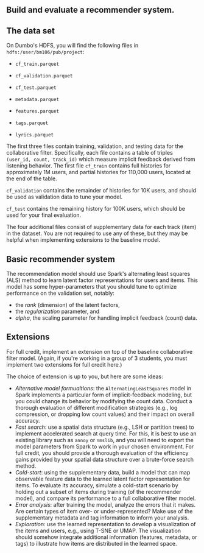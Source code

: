 ## Build and evaluate a recommender system. 

## The data set

On Dumbo's HDFS, you will find the following files in `hdfs:/user/bm106/pub/project`:

  - `cf_train.parquet`
  - `cf_validation.parquet`
  - `cf_test.parquet`
  
  - `metadata.parquet`
  - `features.parquet`
  - `tags.parquet`
  - `lyrics.parquet`
  
  
The first three files contain training, validation, and testing data for the collaborative filter.  Specifically, each file contains a table of triples `(user_id, count, track_id)` which measure implicit feedback derived from listening behavior.  The first file `cf_train` contains full histories for approximately 1M users, and partial histories for 110,000 users, located at the end of the table.

`cf_validation` contains the remainder of histories for 10K users, and should be used as validation data to tune your model.

`cf_test` contains the remaining history for 100K users, which should be used for your final evaluation.

The four additional files consist of supplementary data for each track (item) in the dataset.  You are not required to use any of these, but they may be helpful when implementing extensions to the baseline model.

## Basic recommender system 

The recommendation model should use Spark's alternating least squares (ALS) method to learn latent factor representations for users and items.  This model has some hyper-parameters that you should tune to optimize performance on the validation set, notably: 

  - the *rank* (dimension) of the latent factors,
  - the *regularization* parameter, and
  - *alpha*, the scaling parameter for handling implicit feedback (count) data.

## Extensions 

For full credit, implement an extension on top of the baseline collaborative filter model.  (Again, if you're working in a group of 3 students, you must implement two extensions for full credit here.)

The choice of extension is up to you, but here are some ideas:

  - *Alternative model formualtions*: the `AlternatingLeastSquares` model in Spark implements a particular form of implicit-feedback modeling, but you could change its behavior by modifying the count data.  Conduct a thorough evaluation of different modification strategies (e.g., log compression, or dropping low count values) and their impact on overall accuracy.
  - *Fast search*: use a spatial data structure (e.g., LSH or partition trees) to implement accelerated search at query time.  For this, it is best to use an existing library such as `annoy` or `nmslib`, and you will need to export the model parameters from Spark to work in your chosen environment.  For full credit, you should provide a thorough evaluation of the efficiency gains provided by your spatial data structure over a brute-force search method.
  - *Cold-start*: using the supplementary data, build a model that can map observable feature data to the learned latent factor representation for items.  To evaluate its accuracy, simulate a cold-start scenario by holding out a subset of items during training (of the recommender model), and compare its performance to a full collaborative filter model.
  - *Error analysis*: after training the model, analyze the errors that it makes.  Are certain types of item over- or under-represented?  Make use of the supplementary metadata and tag information to inform your analysis.
  - *Exploration*: use the learned representation to develop a visualization of the items and users, e.g., using T-SNE or UMAP.  The visualization should somehow integrate additional information (features, metadata, or tags) to illustrate how items are distributed in the learned space.
